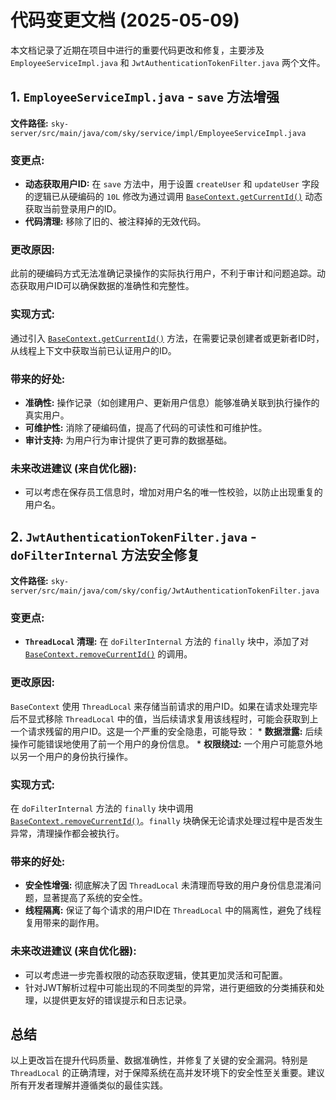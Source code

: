 # 代码变更文档 (2025-05-09)

本文档记录了近期在项目中进行的重要代码更改和修复，主要涉及 `EmployeeServiceImpl.java` 和 `JwtAuthenticationTokenFilter.java` 两个文件。

## 1. `EmployeeServiceImpl.java` - `save` 方法增强

**文件路径:** `sky-server/src/main/java/com/sky/service/impl/EmployeeServiceImpl.java`

### 变更点:
*   **动态获取用户ID:** 在 `save` 方法中，用于设置 `createUser` 和 `updateUser` 字段的逻辑已从硬编码的 `10L` 修改为通过调用 [`BaseContext.getCurrentId()`](sky-common/src/main/java/com/sky/context/BaseContext.java) 动态获取当前登录用户的ID。
*   **代码清理:** 移除了旧的、被注释掉的无效代码。

### 更改原因:
此前的硬编码方式无法准确记录操作的实际执行用户，不利于审计和问题追踪。动态获取用户ID可以确保数据的准确性和完整性。

### 实现方式:
通过引入 [`BaseContext.getCurrentId()`](sky-common/src/main/java/com/sky/context/BaseContext.java) 方法，在需要记录创建者或更新者ID时，从线程上下文中获取当前已认证用户的ID。

### 带来的好处:
*   **准确性:** 操作记录（如创建用户、更新用户信息）能够准确关联到执行操作的真实用户。
*   **可维护性:** 消除了硬编码值，提高了代码的可读性和可维护性。
*   **审计支持:** 为用户行为审计提供了更可靠的数据基础。

### 未来改进建议 (来自优化器):
*   可以考虑在保存员工信息时，增加对用户名的唯一性校验，以防止出现重复的用户名。

## 2. `JwtAuthenticationTokenFilter.java` - `doFilterInternal` 方法安全修复

**文件路径:** `sky-server/src/main/java/com/sky/config/JwtAuthenticationTokenFilter.java`

### 变更点:
*   **`ThreadLocal` 清理:** 在 `doFilterInternal` 方法的 `finally` 块中，添加了对 [`BaseContext.removeCurrentId()`](sky-common/src/main/java/com/sky/context/BaseContext.java) 的调用。

### 更改原因:
`BaseContext` 使用 `ThreadLocal` 来存储当前请求的用户ID。如果在请求处理完毕后不显式移除 `ThreadLocal` 中的值，当后续请求复用该线程时，可能会获取到上一个请求残留的用户ID。这是一个严重的安全隐患，可能导致：
    *   **数据泄露:** 后续操作可能错误地使用了前一个用户的身份信息。
    *   **权限绕过:** 一个用户可能意外地以另一个用户的身份执行操作。

### 实现方式:
在 `doFilterInternal` 方法的 `finally` 块中调用 [`BaseContext.removeCurrentId()`](sky-common/src/main/java/com/sky/context/BaseContext.java)。`finally` 块确保无论请求处理过程中是否发生异常，清理操作都会被执行。

### 带来的好处:
*   **安全性增强:** 彻底解决了因 `ThreadLocal` 未清理而导致的用户身份信息混淆问题，显著提高了系统的安全性。
*   **线程隔离:** 保证了每个请求的用户ID在 `ThreadLocal` 中的隔离性，避免了线程复用带来的副作用。

### 未来改进建议 (来自优化器):
*   可以考虑进一步完善权限的动态获取逻辑，使其更加灵活和可配置。
*   针对JWT解析过程中可能出现的不同类型的异常，进行更细致的分类捕获和处理，以提供更友好的错误提示和日志记录。

## 总结

以上更改旨在提升代码质量、数据准确性，并修复了关键的安全漏洞。特别是 `ThreadLocal` 的正确清理，对于保障系统在高并发环境下的安全性至关重要。建议所有开发者理解并遵循类似的最佳实践。